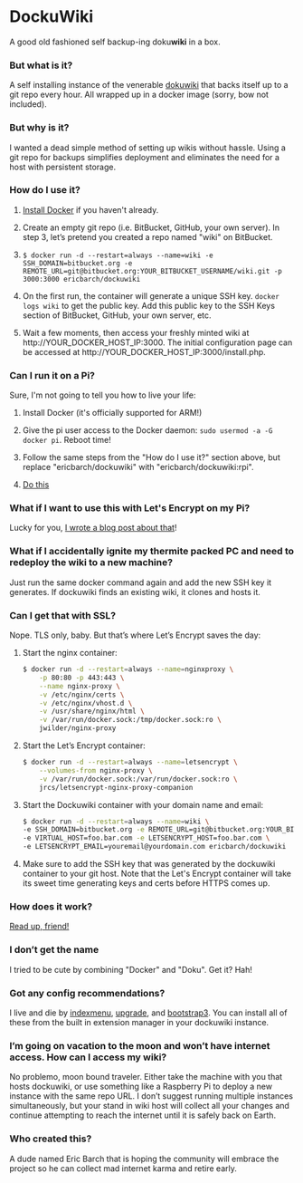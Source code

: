 # DockuWiki
A good old fashioned self backup-ing doku**wiki** in a box.


### But what is it?
A self installing instance of the venerable [dokuwiki](https://dokuwiki.org) that backs itself up to a git repo every hour. All wrapped up in a docker image (sorry, bow not included).


### But why is it?
I wanted a dead simple method of setting up wikis without hassle. Using a git repo for backups simplifies deployment and eliminates the need for a host with persistent storage.


### How do I use it?
1. [Install Docker](https://docs.docker.com/engine/installation/) if you haven't already.


2. Create an empty git repo (i.e. BitBucket, GitHub, your own server). In step 3, let’s pretend you created a repo named "wiki" on BitBucket.


3. ```$ docker run -d --restart=always --name=wiki -e SSH_DOMAIN=bitbucket.org -e REMOTE_URL=git@bitbucket.org:YOUR_BITBUCKET_USERNAME/wiki.git -p 3000:3000 ericbarch/dockuwiki```


4. On the first run, the container will generate a unique SSH key. ```docker logs wiki``` to get the public key. Add this public key to the SSH Keys section of BitBucket, GitHub, your own server, etc.


5. Wait a few moments, then access your freshly minted wiki at http://YOUR_DOCKER_HOST_IP:3000. The initial configuration page can be accessed at http://YOUR_DOCKER_HOST_IP:3000/install.php.


### Can I run it on a Pi?
Sure, I'm not going to tell you how to live your life:

1. Install Docker (it's officially supported for ARM!)

2. Give the pi user access to the Docker daemon: ```sudo usermod -a -G docker pi```. Reboot time!

3. Follow the same steps from the "How do I use it?" section above, but replace "ericbarch/dockuwiki" with "ericbarch/dockuwiki:rpi".

4. [Do this](https://i.imgur.com/893Smv1.gif)


### What if I want to use this with Let's Encrypt on my Pi?
Lucky for you, [I wrote a blog post about that](https://ericbarch.com/post/dockuwiki-letsencrypt-pi/)!


### What if I accidentally ignite my thermite packed PC and need to redeploy the wiki to a new machine?
Just run the same docker command again and add the new SSH key it generates. If dockuwiki finds an existing wiki, it clones and hosts it.


### Can I get that with SSL?
Nope. TLS only, baby. But that’s where Let’s Encrypt saves the day:

1. Start the nginx container:
    ```bash
    $ docker run -d --restart=always --name=nginxproxy \
        -p 80:80 -p 443:443 \
        --name nginx-proxy \
        -v /etc/nginx/certs \
        -v /etc/nginx/vhost.d \
        -v /usr/share/nginx/html \
        -v /var/run/docker.sock:/tmp/docker.sock:ro \
        jwilder/nginx-proxy
    ```

2. Start the Let’s Encrypt container:
    ```bash
    $ docker run -d --restart=always --name=letsencrypt \
        --volumes-from nginx-proxy \
        -v /var/run/docker.sock:/var/run/docker.sock:ro \
        jrcs/letsencrypt-nginx-proxy-companion
    ```

3. Start the Dockuwiki container with your domain name and email:
    ```bash
    $ docker run -d --restart=always --name=wiki \
    -e SSH_DOMAIN=bitbucket.org -e REMOTE_URL=git@bitbucket.org:YOUR_BITBUCKET_USERNAME/wiki.git \
    -e VIRTUAL_HOST=foo.bar.com -e LETSENCRYPT_HOST=foo.bar.com \
    -e LETSENCRYPT_EMAIL=youremail@yourdomain.com ericbarch/dockuwiki
    ```

4. Make sure to add the SSH key that was generated by the dockuwiki container to your git host. Note that the Let's Encrypt container will take its sweet time generating keys and certs before HTTPS comes up.


### How does it work?
[Read up, friend!](https://ericbarch.com/post/dockuwiki/)


### I don’t get the name
I tried to be cute by combining "Docker" and "Doku". Get it? Hah!


### Got any config recommendations?
I live and die by [indexmenu](https://www.dokuwiki.org/plugin:indexmenu), [upgrade](https://www.dokuwiki.org/plugin:upgrade), and [bootstrap3](https://www.dokuwiki.org/template:bootstrap3). You can install all of these from the built in extension manager in your dockuwiki instance.


### I’m going on vacation to the moon and won’t have internet access. How can I access my wiki?
No problemo, moon bound traveler. Either take the machine with you that hosts dockuwiki, or use something like a Raspberry Pi to deploy a new instance with the same repo URL. I don’t suggest running multiple instances simultaneously, but your stand in wiki host will collect all your changes and continue attempting to reach the internet until it is safely back on Earth.


### Who created this?
A dude named Eric Barch that is hoping the community will embrace the project so he can collect mad internet karma and retire early.
